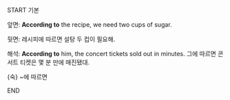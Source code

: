 START
기본

앞면:
**According to** the recipe, we need two cups of sugar.

뒷면:
레시피에 따르면 설탕 두 컵이 필요해.

해석:
**According to** him, the concert tickets sold out in minutes.
그에 따르면 콘서트 티켓은 몇 분 만에 매진됐대.

{숙} ~에 따르면
<!--ID: 1742872277835-->
END
